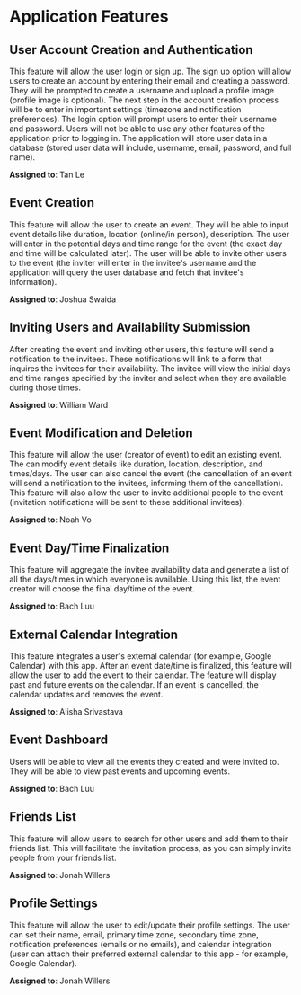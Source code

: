 # Application Features

## User Account Creation and Authentication

This feature will allow the user login or sign up. The sign up option will allow users to create an account by entering their email and creating a password. They will be prompted to create a username and upload a profile image (profile image is optional). The next step in the account creation process will be to enter in important settings (timezone and notification preferences). The login option will prompt users to enter their username and password. Users will not be able to use any other features of the application prior to logging in. The application will store user data in a database (stored user data will include, username, email, password, and full name). 

**Assigned to**: Tan Le
  
## Event Creation

This feature will allow the user to create an event. They will be able to input event details like duration, location (online/in person), description. The user will enter in the potential days and time range for the event (the exact day and time will be calculated later). The user will be able to invite other users to the event (the inviter will enter in the invitee's username and the application will query the user database and fetch that invitee's information). 

**Assigned to**: Joshua Swaida

## Inviting Users and Availability Submission

After creating the event and inviting other users, this feature will send a notification to the invitees. These notifications will link to a form that inquires the invitees for their availability. The invitee will view the initial days and time ranges specified by the inviter and select when they are available during those times. 

**Assigned to**: William Ward

## Event Modification and Deletion

This feature will allow the user (creator of event) to edit an existing event. The can modify event details like duration, location, description, and times/days. The user can also cancel the event (the cancellation of an event will send a notification to the invitees, informing them of the cancellation). This feature will also allow the user to invite additional people to the event (invitation notifications will be sent to these additional invitees). 

**Assigned to**: Noah Vo

## Event Day/Time Finalization

This feature will aggregate the invitee availability data and generate a list of all the days/times in which everyone is available. Using this list, the event creator will choose the final day/time of the event.

**Assigned to**: Bach Luu

## External Calendar Integration

This feature integrates a user's external calendar (for example, Google Calendar) with this app. After an event date/time is finalized, this feature will allow the user to add the event to their calendar. The feature will display past and future events on the calendar. If an event is cancelled, the calendar updates and removes the event.

**Assigned to**: Alisha Srivastava

## Event Dashboard

Users will be able to view all the events they created and were invited to. They will be able to view past events and upcoming events.  

**Assigned to**: Bach Luu

## Friends List

This feature will allow users to search for other users and add them to their friends list. This will facilitate the invitation process, as you can simply invite people from your friends list.

**Assigned to**: Jonah Willers

## Profile Settings

This feature will allow the user to edit/update their profile settings. The user can set their name, email, primary time zone, secondary time zone, notification preferences (emails or no emails), and calendar integration (user can attach their preferred external calendar to this app - for example, Google Calendar).

**Assigned to**: Jonah Willers
